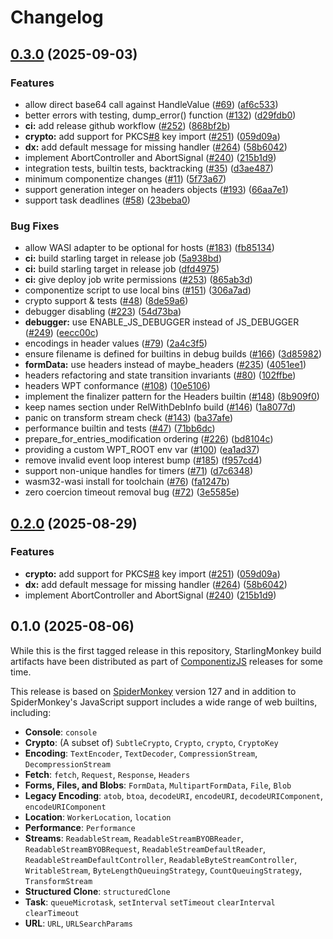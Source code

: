 # Changelog

## [0.3.0](https://github.com/andreiltd/StarlingMonkey/compare/v0.2.0...v0.3.0) (2025-09-03)


### Features

* allow direct base64 call against HandleValue ([#69](https://github.com/andreiltd/StarlingMonkey/issues/69)) ([af6c533](https://github.com/andreiltd/StarlingMonkey/commit/af6c533c82d741c3996f79c2cb0755761b2c475c))
* better errors with testing, dump_error() function ([#132](https://github.com/andreiltd/StarlingMonkey/issues/132)) ([d29fdb0](https://github.com/andreiltd/StarlingMonkey/commit/d29fdb0433fb6c81878d3914eb5d5b4458786ca7))
* **ci:** add release github workflow ([#252](https://github.com/andreiltd/StarlingMonkey/issues/252)) ([868bf2b](https://github.com/andreiltd/StarlingMonkey/commit/868bf2b7c3ee29693c4c19f75abfe3e7a0c30987))
* **crypto:** add support for PKCS[#8](https://github.com/andreiltd/StarlingMonkey/issues/8) key import ([#251](https://github.com/andreiltd/StarlingMonkey/issues/251)) ([059d09a](https://github.com/andreiltd/StarlingMonkey/commit/059d09af07d4a32aec463855dae1dcec226f4d45))
* **dx:** add default message for missing handler ([#264](https://github.com/andreiltd/StarlingMonkey/issues/264)) ([58b6042](https://github.com/andreiltd/StarlingMonkey/commit/58b604204e5423d04e22a7be0b86747ec691b7cd))
* implement AbortController and AbortSignal ([#240](https://github.com/andreiltd/StarlingMonkey/issues/240)) ([215b1d9](https://github.com/andreiltd/StarlingMonkey/commit/215b1d9acf14ad16a17541d897510a6ddf8ec31c))
* integration tests, builtin tests, backtracking ([#35](https://github.com/andreiltd/StarlingMonkey/issues/35)) ([d3ae487](https://github.com/andreiltd/StarlingMonkey/commit/d3ae48757d5f985b149bf64faf52ea1568c4497a))
* minimum componentize changes ([#11](https://github.com/andreiltd/StarlingMonkey/issues/11)) ([5f73a67](https://github.com/andreiltd/StarlingMonkey/commit/5f73a6791cde31f418adadd19e3dd18e0e5222cc))
* support generation integer on headers objects ([#193](https://github.com/andreiltd/StarlingMonkey/issues/193)) ([66aa7e1](https://github.com/andreiltd/StarlingMonkey/commit/66aa7e1d6753bbda3d39aef117632ce96c6187ec))
* support task deadlines ([#58](https://github.com/andreiltd/StarlingMonkey/issues/58)) ([23beba0](https://github.com/andreiltd/StarlingMonkey/commit/23beba030a29ec4f2471bd49d809132fa42409db))


### Bug Fixes

* allow WASI adapter to be optional for hosts ([#183](https://github.com/andreiltd/StarlingMonkey/issues/183)) ([fb85134](https://github.com/andreiltd/StarlingMonkey/commit/fb85134f84e90216b137cbe0f4ee1bbcbe552a1d))
* **ci:** build starling target in release job ([5a938bd](https://github.com/andreiltd/StarlingMonkey/commit/5a938bd20a92f1082bbf8196c02457ddfd738938))
* **ci:** build starling target in release job ([dfd4975](https://github.com/andreiltd/StarlingMonkey/commit/dfd4975684384fe0e644e85c71b0a18cfd10a9ec))
* **ci:** give deploy job write permissions ([#253](https://github.com/andreiltd/StarlingMonkey/issues/253)) ([865ab3d](https://github.com/andreiltd/StarlingMonkey/commit/865ab3d1cf69bd12e1fa01efaf01cac9919e00cb))
* componentize script to use local bins ([#151](https://github.com/andreiltd/StarlingMonkey/issues/151)) ([306a7ad](https://github.com/andreiltd/StarlingMonkey/commit/306a7ad1cfba44958054c7724ea5e874849617c3))
* crypto support & tests ([#48](https://github.com/andreiltd/StarlingMonkey/issues/48)) ([8de59a6](https://github.com/andreiltd/StarlingMonkey/commit/8de59a66bdf7f0dae903f9371e906990dd9206bc))
* debugger disabling ([#223](https://github.com/andreiltd/StarlingMonkey/issues/223)) ([54d73ba](https://github.com/andreiltd/StarlingMonkey/commit/54d73bacf1585d93faefd302ebe77519597c65a0))
* **debugger:** use ENABLE_JS_DEBUGGER instead of JS_DEBUGGER ([#249](https://github.com/andreiltd/StarlingMonkey/issues/249)) ([eecc00c](https://github.com/andreiltd/StarlingMonkey/commit/eecc00c43111c79ca179c82c26b93ebe8b51bc8d))
* encodings in header values ([#79](https://github.com/andreiltd/StarlingMonkey/issues/79)) ([2a4c3f5](https://github.com/andreiltd/StarlingMonkey/commit/2a4c3f55e62643adef398247e56b569205f7a5cc))
* ensure filename is defined for builtins in debug builds ([#166](https://github.com/andreiltd/StarlingMonkey/issues/166)) ([3d85982](https://github.com/andreiltd/StarlingMonkey/commit/3d85982de4b204af99b0c672d4370112d14204bb))
* **formData:** use headers instead of maybe_headers ([#235](https://github.com/andreiltd/StarlingMonkey/issues/235)) ([4051ee1](https://github.com/andreiltd/StarlingMonkey/commit/4051ee1e72b8c9ae49cc78140529fb6198992760))
* headers refactoring and state transition invariants ([#80](https://github.com/andreiltd/StarlingMonkey/issues/80)) ([102ffbe](https://github.com/andreiltd/StarlingMonkey/commit/102ffbe0e9110e051634caf39ef32f8472e34525))
* headers WPT conformance ([#108](https://github.com/andreiltd/StarlingMonkey/issues/108)) ([10e5106](https://github.com/andreiltd/StarlingMonkey/commit/10e51063783ed6868b5422b4c95f418ff4289705))
* implement the finalizer pattern for the Headers builtin ([#148](https://github.com/andreiltd/StarlingMonkey/issues/148)) ([8b909f0](https://github.com/andreiltd/StarlingMonkey/commit/8b909f0c03fa63307a3d781efebc0f68f6303e88))
* keep names section under RelWithDebInfo build ([#146](https://github.com/andreiltd/StarlingMonkey/issues/146)) ([1a8077d](https://github.com/andreiltd/StarlingMonkey/commit/1a8077d5d1c81cfbc9d1c90c251c82b46b153907))
* panic on transform stream check ([#143](https://github.com/andreiltd/StarlingMonkey/issues/143)) ([ba37afe](https://github.com/andreiltd/StarlingMonkey/commit/ba37afe90a5d404883a6a99b9ca9adba78790996))
* performance builtin and tests ([#47](https://github.com/andreiltd/StarlingMonkey/issues/47)) ([71bb6dc](https://github.com/andreiltd/StarlingMonkey/commit/71bb6dcddd50f26de6a9070ef234f74a25410a0f))
* prepare_for_entries_modification ordering ([#226](https://github.com/andreiltd/StarlingMonkey/issues/226)) ([bd8104c](https://github.com/andreiltd/StarlingMonkey/commit/bd8104ce3dcfb6e57686437efa44686811918176))
* providing a custom WPT_ROOT env var ([#100](https://github.com/andreiltd/StarlingMonkey/issues/100)) ([ea1ad37](https://github.com/andreiltd/StarlingMonkey/commit/ea1ad370cba4f70786eb6d72be56f68db79575ef))
* remove invalid event loop interest bump ([#185](https://github.com/andreiltd/StarlingMonkey/issues/185)) ([f957cd4](https://github.com/andreiltd/StarlingMonkey/commit/f957cd473d8fedef08a340205170e242940449a6))
* support non-unique handles for timers ([#71](https://github.com/andreiltd/StarlingMonkey/issues/71)) ([d7c6348](https://github.com/andreiltd/StarlingMonkey/commit/d7c63482392bcde2882503f77d4ad75f85f36d50))
* wasm32-wasi install for toolchain ([#76](https://github.com/andreiltd/StarlingMonkey/issues/76)) ([fa1247b](https://github.com/andreiltd/StarlingMonkey/commit/fa1247bf553470ff04ed9e9f45a0c17b426c7f7d))
* zero coercion timeout removal bug ([#72](https://github.com/andreiltd/StarlingMonkey/issues/72)) ([3e5585e](https://github.com/andreiltd/StarlingMonkey/commit/3e5585ede27771cec981fa0647457f21694bfa39))

## [0.2.0](https://github.com/bytecodealliance/StarlingMonkey/compare/v0.1.0...v0.2.0) (2025-08-29)


### Features

* **crypto:** add support for PKCS[#8](https://github.com/bytecodealliance/StarlingMonkey/issues/8) key import ([#251](https://github.com/bytecodealliance/StarlingMonkey/issues/251)) ([059d09a](https://github.com/bytecodealliance/StarlingMonkey/commit/059d09af07d4a32aec463855dae1dcec226f4d45))
* **dx:** add default message for missing handler ([#264](https://github.com/bytecodealliance/StarlingMonkey/issues/264)) ([58b6042](https://github.com/bytecodealliance/StarlingMonkey/commit/58b604204e5423d04e22a7be0b86747ec691b7cd))
* implement AbortController and AbortSignal ([#240](https://github.com/bytecodealliance/StarlingMonkey/issues/240)) ([215b1d9](https://github.com/bytecodealliance/StarlingMonkey/commit/215b1d9acf14ad16a17541d897510a6ddf8ec31c))

## 0.1.0 (2025-08-06)

While this is the first tagged release in this repository, StarlingMonkey build artifacts have been distributed as part of [ComponentizJS](https://github.com/bytecodealliance/ComponentizeJS) releases for some time.

This release is based on [SpiderMonkey](https://spidermonkey.dev/) version 127 and in addition to SpiderMonkey's JavaScript support includes a wide range of web builtins, including:

* **Console**: `console`
* **Crypto**: (A subset of) `SubtleCrypto`, `Crypto`, `crypto`, `CryptoKey`
* **Encoding**: `TextEncoder`, `TextDecoder`, `CompressionStream`, `DecompressionStream`
* **Fetch**: `fetch`, `Request`, `Response`, `Headers`
* **Forms, Files, and Blobs**: `FormData`, `MultipartFormData`, `File`, `Blob`
* **Legacy Encoding**: `atob`, `btoa`, `decodeURI`, `encodeURI`, `decodeURIComponent`, `encodeURIComponent`
* **Location**: `WorkerLocation`, `location`
* **Performance**: `Performance`
* **Streams**: `ReadableStream`, `ReadableStreamBYOBReader`, `ReadableStreamBYOBRequest`, `ReadableStreamDefaultReader`, `ReadableStreamDefaultController`, `ReadableByteStreamController`, `WritableStream`, `ByteLengthQueuingStrategy`, `CountQueuingStrategy`, `TransformStream`
* **Structured Clone**: `structuredClone`
* **Task**: `queueMicrotask`, `setInterval` `setTimeout` `clearInterval` `clearTimeout`
* **URL**: `URL`, `URLSearchParams`
